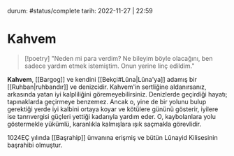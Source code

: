 durum: #status/complete
tarih: 2022-11-27 | 22:59
# Kahvem
>[!poetry]
>"Neden mi para verdim? Ne bileyim böyle olacağını, ben sadece yardım etmek istemiştim. Onun yerine linç edildim." 

**Kahvem**, [[Bargog]] ve kendini [[Bekçi#Lûna|Lûna'ya]] adamış bir [[Ruhban|ruhbandır]] ve denizcidir. Kahvem'in sertliğine aldanırsanız, arkasında yatan iyi kalpliliğini göremeyebilirsiniz. Denizlerde geçirdiği hayatı; tapınaklarda geçirmeye benzemez. Ancak o, yine de bir yolunu bulup gerektiği yerde iyi kalbini ortaya koyar ve kötülere gününü gösterir, iyilere ise tanrıvergisi güçleri yettiği kadarıyla yardım eder. O, kaybolanlara yolu göstermekle yükümlü, karanlıkla kalmışlara ışık saçmakla görevlidir.

1024EÇ yılında [[Başrahip]] ünvanına erişmiş ve bütün Lûnayid Kilisesinin başrahibi olmuştur.